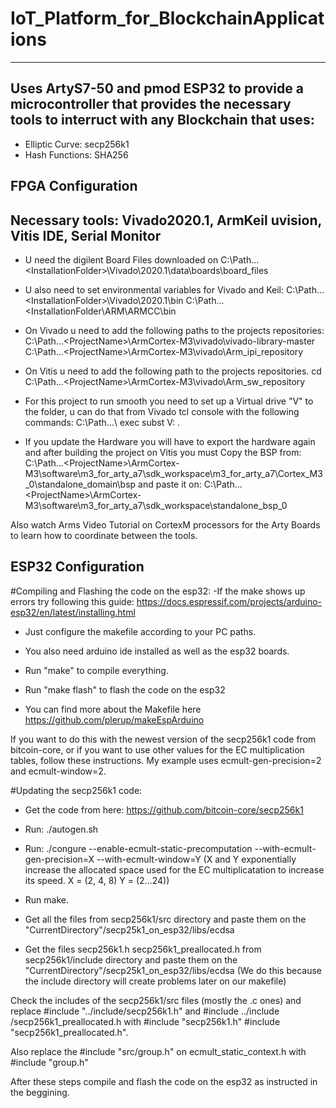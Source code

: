#  IoT_Platform_for_BlockchainApplications
----
Uses ArtyS7-50 and pmod ESP32 to provide a microcontroller that provides the necessary tools to interruct with any Blockchain that uses:
---
- Elliptic Curve: secp256k1 
- Hash Functions: SHA256 

FPGA Configuration
---

Necessary tools: Vivado2020.1, ArmKeil uvision, Vitis IDE, Serial Monitor
--

- U need the digilent Board Files downloaded on C:\Path...\<InstallationFolder>\Vivado\2020.1\data\boards\board_files 

- U also need to set environmental variables for Vivado and Keil: 
C:\Path...\<InstallationFolder>\Vivado\2020.1\bin
C:\Path...\<InstallationFolder\ARM\ARMCC\bin

- On Vivado u need to add the following paths to the projects repositories:
C:\Path...\<ProjectName>\ArmCortex-M3\vivado\vivado-library-master
C:\Path...\<ProjectName>\ArmCortex-M3\vivado\Arm_ipi_repository

- On Vitis u need to add the following path to the projects repositories.
cd C:\Path...\<ProjectName>\ArmCortex-M3\vivado\Arm_sw_repository

- For this project to run smooth you need to set up a Virtual drive "V" to the <ProjectName> folder, u can do that from Vivado tcl console with the following commands:
C:\\Path...\\<ProjectName>
exec subst V: .

- If you update the Hardware you will have to export the hardware again and after building the project on Vitis you must Copy the BSP from:
C:\Path...\<ProjectName>\ArmCortex-M3\software\m3_for_arty_a7\sdk_workspace\m3_for_arty_a7\Cortex_M3_0\standalone_domain\bsp
and paste it on:
C:\Path...\<ProjectName>\ArmCortex-M3\software\m3_for_arty_a7\sdk_workspace\standalone_bsp_0

Also watch Arms Video Tutorial on CortexM processors for the Arty Boards to learn how to coordinate between the tools.


ESP32 Configuration
---

#Compiling and Flashing the code on the esp32: -If the make shows up errors try following this guide: https://docs.espressif.com/projects/arduino-esp32/en/latest/installing.html

- Just configure the makefile according to your PC paths.

- You also need arduino ide installed as well as the esp32 boards.

- Run "make" to compile everything.

- Run "make flash" to flash the code on the esp32

- You can find more about the Makefile here https://github.com/plerup/makeEspArduino

If you want to do this with the newest version of the secp256k1 code from bitcoin-core, or if you want to use other values for the EC multiplication tables, follow these instructions. My example uses ecmult-gen-precision=2 and ecmult-window=2.

#Updating the secp256k1 code:

- Get the code from here: https://github.com/bitcoin-core/secp256k1

- Run: ./autogen.sh

- Run: ./congure --enable-ecmult-static-precomputation --with-ecmult-gen-precision=X --with-ecmult-window=Y (X and Y exponentially increase the allocated space used for the EC multiplicatation to increase its speed. X = (2, 4, 8) Y = (2...24))

- Run make.

- Get all the files from secp256k1/src directory and paste them on the "CurrentDirectory"/secp25k1_on_esp32/libs/ecdsa

- Get the files secp256k1.h secp256k1_preallocated.h from secp256k1/include directory and paste them on the "CurrentDirectory"/secp25k1_on_esp32/libs/ecdsa (We do this because the include directory will create problems later on our makefile)

Check the includes of the secp256k1/src files (mostly the .c ones) and replace #include "../include/secp256k1.h" and #include ../include /secp256k1_preallocated.h with #include "secp256k1.h" #include "secp256k1_preallocated.h".

Also replace the #include "src/group.h" on ecmult_static_context.h with #include "group.h"

After these steps compile and flash the code on the esp32 as instructed in the beggining.  
  
